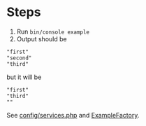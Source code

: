 # Steps

1. Run `bin/console example`
2. Output should be 
```
"first"
"second"
"third"
```
but it will be 
```
"first"
"third"
""
```

See [config/services.php](https://github.com/v-m-i/symfony-argument-bug/blob/main/config/services.php) and [ExampleFactory](https://github.com/v-m-i/symfony-argument-bug/blob/main/src/ExampleFactory.php).